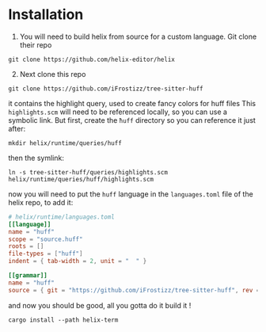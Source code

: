 # Installation

1. You will need to build helix from source for a custom language. Git clone their repo

`git clone https://github.com/helix-editor/helix`

2. Next clone this repo

`git clone https://github.com/iFrostizz/tree-sitter-huff`

it contains the highlight query, used to create fancy colors for huff files
This `highlights.scm` will need to be referenced locally, so you can use a symbolic link.
But first, create the `ħuff` directory so you can reference it just after:

`mkdir helix/runtime/queries/huff`

then the symlink:

`ln -s tree-sitter-huff/queries/highlights.scm helix/runtime/queries/huff/highlights.scm`

now you will need to put the `huff` language in the `languages.toml` file of the helix repo, to add it:

```toml
# helix/runtime/languages.toml
[[language]]
name = "huff"
scope = "source.huff"
roots = []
file-types = ["huff"]
indent = { tab-width = 2, unit = "  " }

[[grammar]]
name = "huff"
source = { git = "https://github.com/iFrostizz/tree-sitter-huff", rev = "74e18a98f0f606ef5800fc7a9b4bcd2f1532cfd7"}
```

and now you should be good, all you gotta do it build it !

`cargo install --path helix-term`
